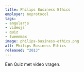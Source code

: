 ```yaml
---
title: Philips Business Ethics
employer: noprotocol
tags:
- angularjs
- videojs
- quiz
- tweenmax
image: philips-business-ethics.png
alt: Philips Business Ethics
released: "2013"
---
```


Een Quiz met video vragen.